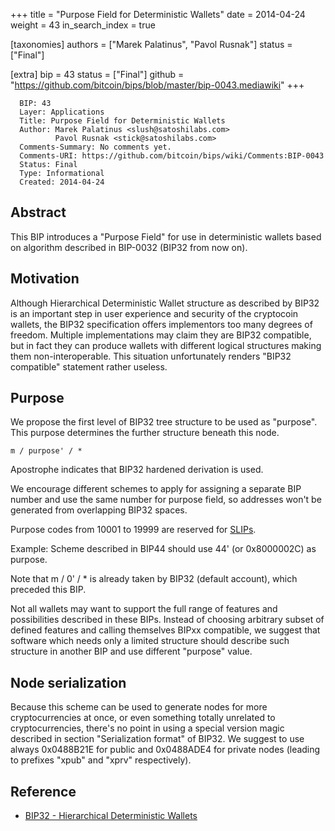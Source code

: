 +++
title = "Purpose Field for Deterministic Wallets"
date = 2014-04-24
weight = 43
in_search_index = true

[taxonomies]
authors = ["Marek Palatinus", "Pavol Rusnak"]
status = ["Final"]

[extra]
bip = 43
status = ["Final"]
github = "https://github.com/bitcoin/bips/blob/master/bip-0043.mediawiki"
+++

``` 
  BIP: 43
  Layer: Applications
  Title: Purpose Field for Deterministic Wallets
  Author: Marek Palatinus <slush@satoshilabs.com>
          Pavol Rusnak <stick@satoshilabs.com>
  Comments-Summary: No comments yet.
  Comments-URI: https://github.com/bitcoin/bips/wiki/Comments:BIP-0043
  Status: Final
  Type: Informational
  Created: 2014-04-24
```

## Abstract

This BIP introduces a "Purpose Field" for use in deterministic wallets
based on algorithm described in BIP-0032 (BIP32 from now on).

## Motivation

Although Hierarchical Deterministic Wallet structure as described by
BIP32 is an important step in user experience and security of the
cryptocoin wallets, the BIP32 specification offers implementors too many
degrees of freedom. Multiple implementations may claim they are BIP32
compatible, but in fact they can produce wallets with different logical
structures making them non-interoperable. This situation unfortunately
renders "BIP32 compatible" statement rather useless.

## Purpose

We propose the first level of BIP32 tree structure to be used as
"purpose". This purpose determines the further structure beneath this
node.

    m / purpose' / *

Apostrophe indicates that BIP32 hardened derivation is used.

We encourage different schemes to apply for assigning a separate BIP
number and use the same number for purpose field, so addresses won't be
generated from overlapping BIP32 spaces.

Purpose codes from 10001 to 19999 are reserved for
[SLIPs](https://github.com/satoshilabs/slips "wikilink").

Example: Scheme described in BIP44 should use 44' (or 0x8000002C) as
purpose.

Note that m / 0' / \* is already taken by BIP32 (default account), which
preceded this BIP.

Not all wallets may want to support the full range of features and
possibilities described in these BIPs. Instead of choosing arbitrary
subset of defined features and calling themselves BIPxx compatible, we
suggest that software which needs only a limited structure should
describe such structure in another BIP and use different "purpose"
value.

## Node serialization

Because this scheme can be used to generate nodes for more
cryptocurrencies at once, or even something totally unrelated to
cryptocurrencies, there's no point in using a special version magic
described in section "Serialization format" of BIP32. We suggest to use
always 0x0488B21E for public and 0x0488ADE4 for private nodes (leading
to prefixes "xpub" and "xprv" respectively).

## Reference

  - [BIP32 - Hierarchical Deterministic
    Wallets](bip-0032.mediawiki "wikilink")
